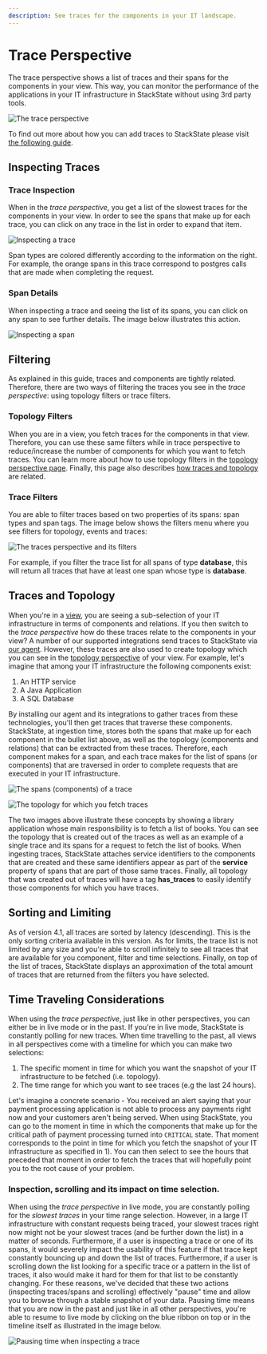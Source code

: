 ```yaml
---
description: See traces for the components in your IT landscape.
---
```


# Trace Perspective

The trace perspective shows a list of traces and their spans for the components in your view. This way, you can monitor the performance of the applications in your IT infrastructure in StackState without using 3rd party tools.

![The trace perspective](../../.gitbook/assets/traces-perspective.png)

To find out more about how you can add traces to StackState please visit [the following guide](../../configure/how_to_setup_traces.md).

## Inspecting Traces

### Trace Inspection

When in the *trace perspective*, you get a list of the slowest traces for the components in your view. In order to see the spans that make up for each trace, you can click on any trace in the list in order to expand that item.

![Inspecting a trace](../../.gitbook/assets/trace-inspection.png)

Span types are colored differently according to the information on the right. For example, the orange spans in this trace correspond to postgres calls that are made when completing the request.

### Span Details

When inspecting a trace and seeing the list of its spans, you can click on any span to see further details. The image below illustrates this action.

![Inspecting a span](../../.gitbook/assets/span-details.png)

## Filtering

As explained in this guide, traces and components are tightly related. Therefore, there are two ways of filtering the traces you see in the *trace perspective*: using topology filters or trace filters.

### Topology Filters

When you are in a view, you fetch traces for the components in that view. Therefore, you can use these same filters while in trace perspective to reduce/increase the number of components for which you want to fetch traces. You can learn more about how to use topology filters in the [topology perspective page](topology-perspective.md). Finally, this page also describes [how traces and topology](trace-perspective.md#traces-and-topology) are related.

### Trace Filters

You are able to filter traces based on two properties of its spans: span types and span tags. The image below shows the filters menu where you see filters for topology, events and traces:

![The traces perspective and its filters](../../.gitbook/assets/trace-filters.png)

For example, if you filter the trace list for all spans of type **database**, this will return all traces that have at least one span whose type is **database**.

## Traces and Topology

When you're in a [view](../views.md), you are seeing a sub-selection of your IT infrastructure in terms of components and relations. If you then switch to the *trace perspective* how do these traces relate to the components in your view? A number of our supported integrations send traces to StackState via [our agent](../../configure/how_to_setup_traces.md). However, these traces are also used to create topology which you can see in the [topology perspective](topology-perspective.md) of your view. For example, let's imagine that among your IT infrastructure the following components exist:

1. An HTTP service
2. A Java Application
3. A SQL Database

By installing our agent and its integrations to gather traces from these technologies, you'll then get traces that traverse these components. StackState, at ingestion time, stores both the spans that make up for each component in the bullet list above, as well as the topology (components and relations) that can be extracted from these traces. Therefore, each component makes for a span, and each trace makes for the list of spans (or components) that are traversed in order to complete requests that are executed in your IT infrastructure.

![The spans (components) of a trace](../../.gitbook/assets/trace-inspection.png)

![The topology for which you fetch traces](../../.gitbook/assets/topology-traces.png)

The two images above illustrate these concepts by showing a library application whose main responsibility is to fetch a list of books. You can see the topology that is created out of the traces as well as an example of a single trace and its spans for a request to fetch the list of books. When ingesting traces, StackState attaches service identifiers to the components that are created and these same identifiers appear as part of the **service** property of spans that are part of those same traces. Finally, all topology that was created out of traces will have a tag **has_traces** to easily identify those components for which you have traces.

## Sorting and Limiting

As of version 4.1, all traces are sorted by latency (descending). This is the only sorting criteria available in this version. As for limits, the trace list is not limited by any size and you're able to scroll infinitely to see all traces that are available for you component, filter and time selections. Finally, on top of the list of traces, StackState displays an approximation of the total amount of traces that are returned from the filters you have selected.

## Time Traveling Considerations

When using the *trace perspective*, just like in other perspectives, you can either be in live mode or in the past. If you're in live mode, StackState is constantly polling for new traces. When time travelling to the past, all views in all perspectives come with a timeline for which you can make two selections:

1. The specific moment in time for which you want the snapshot of your IT infrastructure to be fetched (i.e. topology).
2. The time range for which you want to see traces (e.g the last 24 hours).

Let's imagine a concrete scenario - You received an alert saying that your payment processing application is not able to process any payments right now and your customers aren't being served. When using StackState, you can go to the moment in time in which the components that make up for the critical path of payment processing turned into `CRITICAL` state. That moment corresponds to the point in time for which you fetch the snapshot of your IT infrastructure as specified in 1). You can then select to see the hours that preceded that moment in order to fetch the traces that will hopefully point you to the root cause of your problem.

### Inspection, scrolling and its impact on time selection.

When using the *trace perspective* in live mode, you are constantly polling for the *slowest traces* in your time range selection. However, in a large IT infrastructure with constant requests being traced, your slowest traces right now might not be your slowest traces (and be further down the list) in a matter of seconds. Furthermore, if a user is inspecting a trace or one of its spans, it would severely impact the usability of this feature if that trace kept constantly bouncing up and down the list of traces. Furthermore, if a user is scrolling down the list looking for a specific trace or a pattern in the list of traces, it also would make it hard for them for that list to be constantly changing. For these reasons, we've decided that these two actions (inspecting traces/spans and scrolling) effectively "pause" time and allow you to browse through a stable snapshot of your data. Pausing time means that you are now in the past and just like in all other perspectives, you're able to resume to live mode by clicking on the blue ribbon on top or in the timeline itself as illustrated in the image below.

![Pausing time when inspecting a trace](../../.gitbook/assets/trace-inspection.png)

